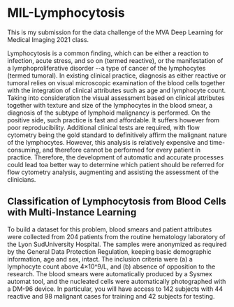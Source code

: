 # MIL-Lymphocytosis

This is my submission for the data challenge of the MVA Deep Learning for Medical Imaging 2021 class.

Lymphocytosis is a common finding, which can be either a reaction to infection, acute stress, and so on (termed reactive), or the manifestation of a lymphoproliferative disorder --a type of cancer of the lymphocytes (termed tumoral). In existing clinical practice, diagnosis as either reactive or tumoral relies on visual microscopic examination of the blood cells together with the integration of clinical attributes such as age and lymphocyte count. Taking into consideration the visual assessment based on clinical attributes together with texture and size of the lymphocytes in the blood smear, a diagnosis of the subtype of lymphoid malignancy is performed. On the positive side, such practice is fast and affordable. It suffers however from poor reproducibility. Additional clinical tests are required, with flow cytometry being the gold standard to definitively affirm the malignant nature of the lymphocytes. However, this analysis is relatively expensive and time-consuming, and therefore cannot be performed for every patient in practice. Therefore, the development of automatic and accurate processes could lead toa better way to determine which patient should be referred for flow cytometry analysis, augmenting and assisting the assessment of the clinicians.

## Classification of Lymphocytosis from Blood Cells with Multi-Instance Learning


To build a dataset for this problem, blood smears and patient attributes were collected from 204 patients from the routine hematology laboratory of the Lyon SudUniversity Hospital. The samples were anonymized as required by the General Data Protection Regulation, keeping basic demographic information, age and sex, intact. The inclusion criteria were (a) a lymphocyte count above 4×10^9/L, and (b) absence of opposition to the research. The blood smears were automatically produced by a Sysmex automat tool, and the nucleated cells were automatically photographed with a DM-96 device. In particular, you will have access to 142 subjects with 44 reactive and 98 malignant cases for training and 42 subjects for testing.
